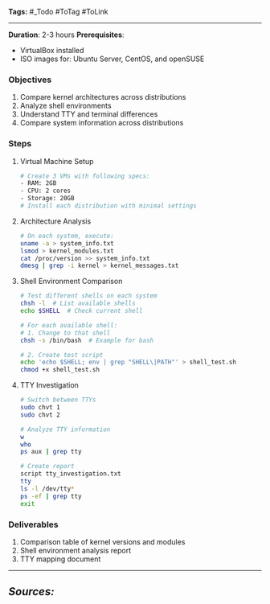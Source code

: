 **Tags:** #_Todo
#ToTag #ToLink 
- - -
**Duration**: 2-3 hours
**Prerequisites**: 
- VirtualBox installed
- ISO images for: Ubuntu Server, CentOS, and openSUSE

### Objectives
1. Compare kernel architectures across distributions
2. Analyze shell environments
3. Understand TTY and terminal differences
4. Compare system information across distributions

### Steps

1. Virtual Machine Setup
   ```bash
   # Create 3 VMs with following specs:
   - RAM: 2GB
   - CPU: 2 cores
   - Storage: 20GB
   # Install each distribution with minimal settings
   ```

2. Architecture Analysis
   ```bash
   # On each system, execute:
   uname -a > system_info.txt
   lsmod > kernel_modules.txt
   cat /proc/version >> system_info.txt
   dmesg | grep -i kernel > kernel_messages.txt
   ```

3. Shell Environment Comparison
   ```bash
   # Test different shells on each system
   chsh -l  # List available shells
   echo $SHELL  # Check current shell
   
   # For each available shell:
   # 1. Change to that shell
   chsh -s /bin/bash  # Example for bash
   
   # 2. Create test script
   echo 'echo $SHELL; env | grep "SHELL\|PATH"' > shell_test.sh
   chmod +x shell_test.sh
   ```

4. TTY Investigation
   ```bash
   # Switch between TTYs
   sudo chvt 1
   sudo chvt 2
   
   # Analyze TTY information
   w
   who
   ps aux | grep tty
   
   # Create report
   script tty_investigation.txt
   tty
   ls -l /dev/tty*
   ps -ef | grep tty
   exit
   ```

### Deliverables
1. Comparison table of kernel versions and modules
2. Shell environment analysis report
3. TTY mapping document

- - - 
## ***Sources:***
